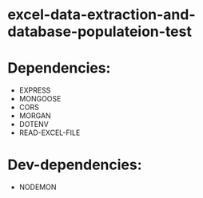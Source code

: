 # excel-data-extraction-and-database-populateion-test

# Dependencies:
* EXPRESS
* MONGOOSE
* CORS
* MORGAN
* DOTENV
* READ-EXCEL-FILE

# Dev-dependencies:
* NODEMON
